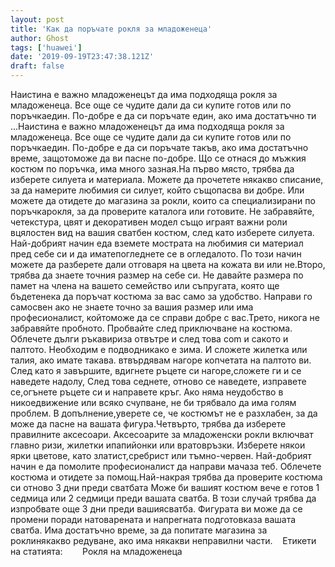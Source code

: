 ```yaml
---
layout: post
title: 'Как да поръчате рокля за младоженеца'
author: Ghost
tags: ['huawei']
date: '2019-09-19T23:47:38.121Z'
draft: false
---
```


Наистина е важно младоженецът да има подходяща рокля за младоженеца. Все още се чудите дали да си купите готов или по поръчкаедин. По-добре е да си поръчате един, ако има достатъчно ти ...Наистина е важно младоженецът да има подходяща рокля за младоженеца. Все още се чудите дали да си купите готов или по поръчкаедин. По-добре е да си поръчате такъв, ако има достатъчно време, защотоможе да ви пасне по-добре. Що се отнася до мъжкия костюм по поръчка, има много зазная.На първо място, трябва да изберете силуета и материала. Можете да прочетете някакво списание, за да намерите любимия си силует, който същопасва ви добре. Или можете да отидете до магазина за рокли, които са специализирани по поръчкарокля, за да проверите каталога или готовите. Не забравяйте, четекстура, цвят и декоративен модел също играят важни роли вцялостен вид на вашия сватбен костюм, след като изберете силуета. Най-добрият начин еда вземете мострата на любимия си материал пред себе си и да иматепогледнете се в огледалото. По този начин можете да разберете дали отговаря на цвета на кожата ви или не.Второ, трябва да знаете точния размер на себе си. Не давайте размера по памет на члена на вашето семейство или съпругата, която ще бъдетенека да поръчат костюма за вас само за удобство. Направи го самосвен ако не знаете точно за вашия размер или има професионалист, койтоможе да се справи добре с вас.Трето, никога не забравяйте пробното. Пробвайте след приключване на костюма. Облечете дълги ръкавириза отвътре и след това com и сакото и палтото. Необходим е подводникако е зима. И сложете жилетка или талия, ако имате такава. втвърдявам нагоре копчетата на палтото ви. След като я завършите, вдигнете ръцете си нагоре,сложете ги и се наведете надолу, След това седнете, отново се наведете, изправете се,огънете ръцете си и направете кръг. Ако няма неудобство в никоедвижение или всяко счупване, не би трябвало да има голям проблем. В допълнение,уверете се, че костюмът не е разхлабен, за да може да пасне на вашата фигура.Четвърто, трябва да изберете правилните аксесоари. Аксесоарите за младоженски рокли включват главно ризи, жилетки ипапийонки или вратовръзки. Изберете някои ярки цветове, като златист,сребрист или тъмно-червен. Най-добрият начин е да помолите професионалист да направи мачаза теб. Облечете костюма и отидете за помощ.Най-накрая трябва да проверите костюма си отново 3 дни преди сватбата Може би вашият костюм вече е готов 1 седмица или 2 седмици преди вашата сватба. В този случай трябва да изпробвате още 3 дни преди вашиясватба. Фигурата ви може да се промени поради натоварената и напрегната подготовказа вашата сватба. Има достатъчно време, за да попитате магазина за роклинякакво редуване, ако има някакви неправилни части.    Етикети на статията:        Рокля на младоженеца
